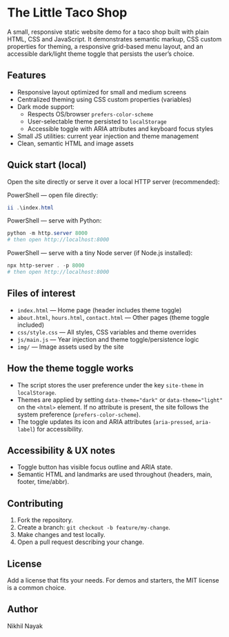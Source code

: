 # The Little Taco Shop

A small, responsive static website demo for a taco shop built with plain HTML, CSS and JavaScript. It demonstrates semantic markup, CSS custom properties for theming, a responsive grid-based menu layout, and an accessible dark/light theme toggle that persists the user’s choice.

## Features
- Responsive layout optimized for small and medium screens
- Centralized theming using CSS custom properties (variables)
- Dark mode support:
  - Respects OS/browser `prefers-color-scheme`
  - User-selectable theme persisted to `localStorage`
  - Accessible toggle with ARIA attributes and keyboard focus styles
- Small JS utilities: current year injection and theme management
- Clean, semantic HTML and image assets

## Quick start (local)
Open the site directly or serve it over a local HTTP server (recommended):

PowerShell — open file directly:
```powershell
ii .\index.html
```

PowerShell — serve with Python:
```powershell
python -m http.server 8000
# then open http://localhost:8000
```

PowerShell — serve with a tiny Node server (if Node.js installed):
```powershell
npx http-server . -p 8000
# then open http://localhost:8000
```

## Files of interest
- `index.html` — Home page (header includes theme toggle)
- `about.html`, `hours.html`, `contact.html` — Other pages (theme toggle included)
- `css/style.css` — All styles, CSS variables and theme overrides
- `js/main.js` — Year injection and theme toggle/persistence logic
- `img/` — Image assets used by the site

## How the theme toggle works
- The script stores the user preference under the key `site-theme` in `localStorage`.
- Themes are applied by setting `data-theme="dark"` or `data-theme="light"` on the `<html>` element. If no attribute is present, the site follows the system preference (`prefers-color-scheme`).
- The toggle updates its icon and ARIA attributes (`aria-pressed`, `aria-label`) for accessibility.

## Accessibility & UX notes
- Toggle button has visible focus outline and ARIA state.
- Semantic HTML and landmarks are used throughout (headers, main, footer, time/abbr).

## Contributing
1. Fork the repository.
2. Create a branch: `git checkout -b feature/my-change`.
3. Make changes and test locally.
4. Open a pull request describing your change.

## License
Add a license that fits your needs. For demos and starters, the MIT license is a common choice.

## Author
Nikhil Nayak


